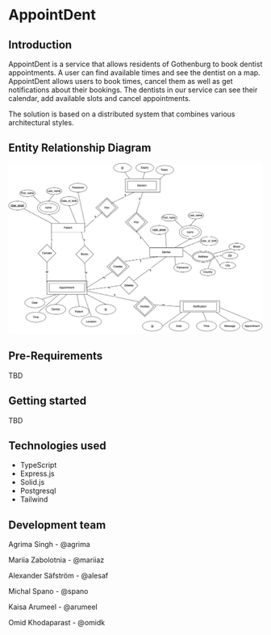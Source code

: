 # AppointDent

## Introduction

AppointDent is a service that allows residents of Gothenburg to book dentist appointments. A user can find available times and see the dentist on a map. AppointDent allows users to book times, cancel them as well as get notifications about their bookings. The dentists in our service can see their calendar, add available slots and cancel appointments.

The solution is based on a distributed system that combines various architectural styles. ​

## Entity Relationship Diagram

![ER Diagram](./docs/assets/ERdiagram.png)

## Pre-Requirements
TBD
## Getting started
TBD
## Technologies used

- TypeScript
- Express.js
- Solid.js
- Postgresql
- Tailwind


## Development team
Agrima Singh - @agrima 

Mariia Zabolotnia - @mariiaz

Alexander Säfström - @alesaf

Michal Spano - @spano

Kaisa Arumeel - @arumeel

Omid Khodaparast - @omidk


